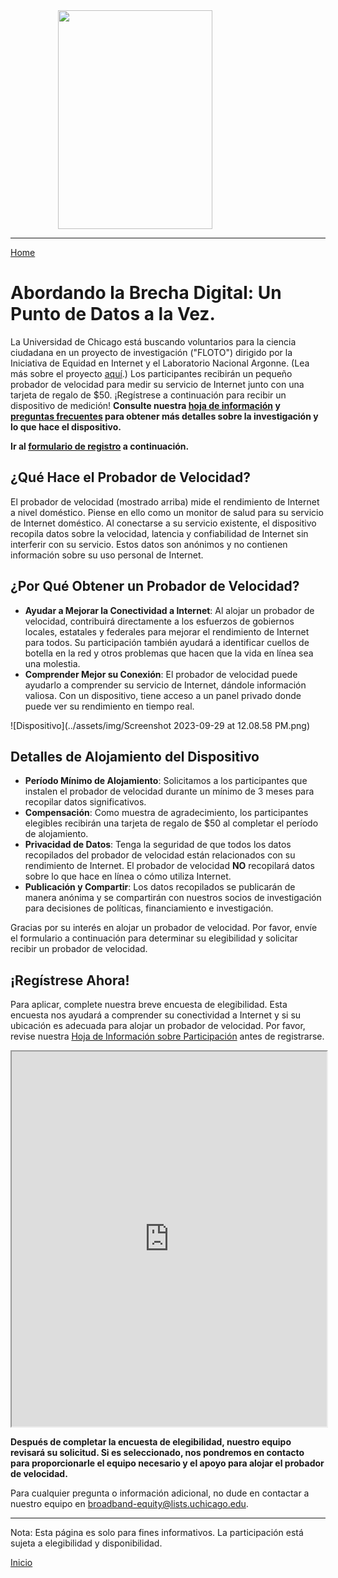 <img src="https://internetequity.uchicago.edu/wp-content/uploads/2022/04/netrics_install-e1651779294611-528x328.jpg" width="70%" height="350px" style="display: block; margin-left: auto; margin-right: auto;">

---

[Home](https://internetequity.org/floto/)

# Abordando la Brecha Digital: Un Punto de Datos a la Vez.

La Universidad de Chicago está buscando voluntarios para la ciencia ciudadana en un proyecto de investigación ("FLOTO") dirigido por la Iniciativa de Equidad en Internet y el Laboratorio Nacional Argonne. (Lea más sobre el proyecto [aquí](https://internetequity.org/floto).) Los participantes recibirán un pequeño probador de velocidad para medir su servicio de Internet junto con una tarjeta de regalo de $50. ¡Regístrese a continuación para recibir un dispositivo de medición! **Consulte nuestra [hoja de información](../assets/pdfs/FLOTO%20Participation%20Info%20Form.pdf) y [preguntas frecuentes](https://internetequity.org/floto/faqs.html) para obtener más detalles sobre la investigación y lo que hace el dispositivo.**

**Ir al [formulario de registro](#sign-up-now) a continuación.**

## ¿Qué Hace el Probador de Velocidad?

El probador de velocidad (mostrado arriba) mide el rendimiento de Internet a nivel doméstico. Piense en ello como un monitor de salud para su servicio de Internet doméstico. Al conectarse a su servicio existente, el dispositivo recopila datos sobre la velocidad, latencia y confiabilidad de Internet sin interferir con su servicio. Estos datos son anónimos y no contienen información sobre su uso personal de Internet.

## ¿Por Qué Obtener un Probador de Velocidad?

- **Ayudar a Mejorar la Conectividad a Internet**: Al alojar un probador de velocidad, contribuirá directamente a los esfuerzos de gobiernos locales, estatales y federales para mejorar el rendimiento de Internet para todos. Su participación también ayudará a identificar cuellos de botella en la red y otros problemas que hacen que la vida en línea sea una molestia.
- **Comprender Mejor su Conexión**: El probador de velocidad puede ayudarlo a comprender su servicio de Internet, dándole información valiosa. Con un dispositivo, tiene acceso a un panel privado donde puede ver su rendimiento en tiempo real.

![Dispositivo](../assets/img/Screenshot 2023-09-29 at 12.08.58 PM.png)

## Detalles de Alojamiento del Dispositivo

- **Período Mínimo de Alojamiento**: Solicitamos a los participantes que instalen el probador de velocidad durante un mínimo de 3 meses para recopilar datos significativos.
- **Compensación**: Como muestra de agradecimiento, los participantes elegibles recibirán una tarjeta de regalo de $50 al completar el período de alojamiento.
- **Privacidad de Datos**: Tenga la seguridad de que todos los datos recopilados del probador de velocidad están relacionados con su rendimiento de Internet. El probador de velocidad **NO** recopilará datos sobre lo que hace en línea o cómo utiliza Internet.
- **Publicación y Compartir**: Los datos recopilados se publicarán de manera anónima y se compartirán con nuestros socios de investigación para decisiones de políticas, financiamiento e investigación.

Gracias por su interés en alojar un probador de velocidad. Por favor, envíe el formulario a continuación para determinar su elegibilidad y solicitar recibir un probador de velocidad.

## ¡Regístrese Ahora!

Para aplicar, complete nuestra breve encuesta de elegibilidad. Esta encuesta nos ayudará a comprender su conectividad a Internet y si su ubicación es adecuada para alojar un probador de velocidad. Por favor, revise nuestra [Hoja de Información sobre Participación](../assets/pdfs/FLOTO%20Participation%20Info%20Form.pdf) antes de registrarse.

<iframe src="https://uchicago.co1.qualtrics.com/jfe/form/SV_0J4OlcSjtoKtkCa" width="100%" height="600px" allowfullscreen="true"></iframe>

**Después de completar la encuesta de elegibilidad, nuestro equipo revisará su solicitud. Si es seleccionado, nos pondremos en contacto para proporcionarle el equipo necesario y el apoyo para alojar el probador de velocidad.**

Para cualquier pregunta o información adicional, no dude en contactar a nuestro equipo en [broadband-equity@lists.uchicago.edu](mailto:broadband-equity@lists.uchicago.edu).

---
Nota: Esta página es solo para fines informativos. La participación está sujeta a elegibilidad y disponibilidad.

[Inicio](https://internetequity.org/floto/)
